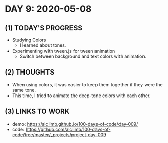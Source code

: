 # DAY 9: 2020-05-08
## (1) TODAY'S PROGRESS
- Studying Colors
  - I learned about tones.
- Experimenting with tween.js for tween animation
  - Switch between background and text colors with animation.

## (2) THOUGHTS
- When using colors, it was easier to keep them together if they were the same tone.
- This time, I tried to animate the deep-tone colors with each other.

## (3) LINKS TO WORK
- demo: https://alclimb.github.io/100-days-of-code/day-009/
- code: https://github.com/alclimb/100-days-of-code/tree/master/_projects/project-day-009
